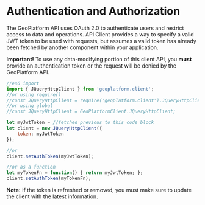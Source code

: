 # Authentication and Authorization

The GeoPlatform API uses OAuth 2.0 to authenticate users and restrict access to data and operations.
API Client provides a way to specify a valid JWT token to be used with requests, but assumes a
valid token has already been fetched by another component within your application.

__Important!__ To use any data-modifying portion of this client API, you __must__ provide
an authentication token or the request will be denied by the GeoPlatform API.


```javascript
//es6 import
import { JQueryHttpClient } from 'geoplatform.client';
//or using require()
//const JQueryHttpClient = require('geoplatform.client').JQueryHttpClient;
//or using global
//const JQueryHttpClient = GeoPlatformClient.JQueryHttpClient;

let myJwtToken = //fetched previous to this code block
let client = new JQueryHttpClient({
    token: myJwtToken
});

//or
client.setAuthToken(myJwtToken);

//or as a function
let myTokenFn = function() { return myJwtToken; };
client.setAuthToken(myTokenFn);
```

__Note:__ If the token is refreshed or removed, you must make sure to update the client
with the latest information.
